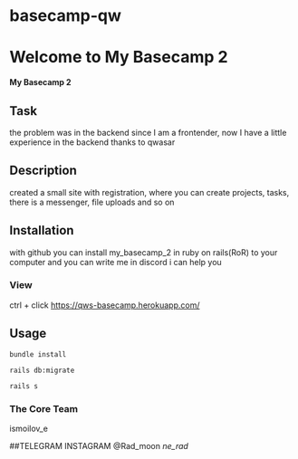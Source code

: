 # basecamp-qw

# Welcome to My Basecamp 2
<strong>My Basecamp 2</strong>
## Task
the problem was in the backend since I am a frontender, 
now I have a little experience in the backend thanks to qwasar
## Description
created a small site with registration, where you can create projects, 
tasks, there is a messenger, file uploads and so on

## Installation
with github you can install my_basecamp_2 in ruby on rails(RoR) to your computer
and you can write me in discord i can help you
### View
 ctrl + click
     https://qws-basecamp.herokuapp.com/
   
## Usage

 ```shell
bundle install
```
 ```shell
 rails db:migrate
```
 
 ```shell
 rails s
```
### The Core Team
ismoilov_e 

##TELEGRAM INSTAGRAM
@Rad_moon   _ne_rad_
